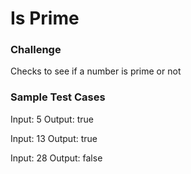 # Is Prime

### Challenge

Checks to see if a number is prime or not

### Sample Test Cases

Input: 5
Output: true

Input: 13
Output: true

Input: 28
Output: false





